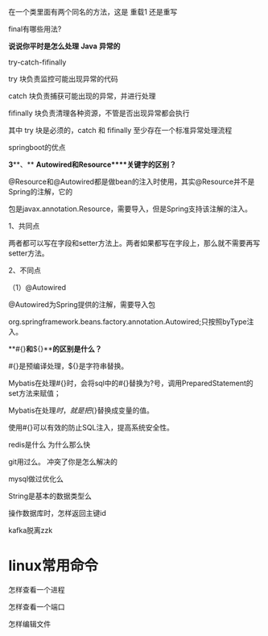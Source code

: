 在一个类里面有两个同名的方法，这是    重载1  还是重写



final有哪些用法?







**说说你平时是怎么处理** **Java** **异常的**

try-catch-fifinally

try 块负责监控可能出现异常的代码

catch 块负责捕获可能出现的异常，并进行处理

fifinally 块负责清理各种资源，不管是否出现异常都会执行

其中 try 块是必须的，catch 和 fifinally 至少存在一个标准异常处理流程





springboot的优点





**3****、** **Autowired****和****Resource****关键字的区别？**

@Resource和@Autowired都是做bean的注入时使用，其实@Resource并不是Spring的注解，它的

包是javax.annotation.Resource，需要导入，但是Spring支持该注解的注入。

1、共同点

两者都可以写在字段和setter方法上。两者如果都写在字段上，那么就不需要再写setter方法。

2、不同点

（1）@Autowired

@Autowired为Spring提供的注解，需要导入包

org.springframework.beans.factory.annotation.Autowired;只按照byType注入。





**#{}****和****${}****的区别是什么？**

\#{}是预编译处理，${}是字符串替换。

Mybatis在处理#{}时，会将sql中的#{}替换为?号，调用PreparedStatement的set方法来赋值；

Mybatis在处理${}时，就是把${}替换成变量的值。

使用#{}可以有效的防止SQL注入，提高系统安全性。





redis是什么  为什么那么快





git用过么。 冲突了你是怎么解决的





mysql做过优化么





String是基本的数据类型么







操作数据库时，怎样返回主键id







kafka脱离zzk







# linux常用命令

怎样查看一个进程

怎样查看一个端口

怎样编辑文件

